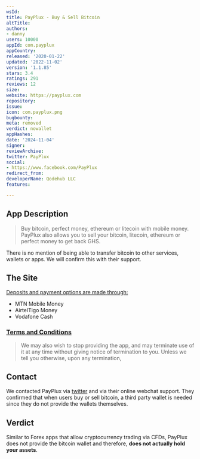 ```yaml
---
wsId: 
title: PayPlux - Buy & Sell Bitcoin
altTitle: 
authors:
- danny
users: 10000
appId: com.payplux
appCountry: 
released: '2020-01-22'
updated: '2022-11-02'
version: '1.1.85'
stars: 3.4
ratings: 291
reviews: 12
size: 
website: https://payplux.com
repository: 
issue: 
icon: com.payplux.png
bugbounty: 
meta: removed
verdict: nowallet
appHashes: 
date: '2024-11-04'
signer: 
reviewArchive: 
twitter: PayPlux
social:
- https://www.facebook.com/PayPlux
redirect_from: 
developerName: Qodehub LLC
features: 

---
```


## App Description

> Buy bitcoin, perfect money, ethereum or litecoin with mobile money. PayPlux also allows you to sell your bitcoin, litecoin, ethereum or perfect money to get back GHS.

There is no mention of being able to transfer bitcoin to other services, wallets or apps. We will confirm this with their support.

## The Site

[Deposits and payment options are made through:](https://support.payplux.com/manual-payments.html)

- MTN Mobile Money
- AirtelTigo Money
- Vodafone Cash

### [Terms and Conditions](https://payplux.com/terms.html)

> We may also wish to stop providing the app, and may terminate use of it at any time without giving notice of termination to you. Unless we tell you otherwise, upon any termination,

## Contact

We contacted PayPlux via [twitter](https://twitter.com/BitcoinWalletz/status/1450714031371657216) and via their online webchat support. They confirmed that when users buy or sell bitcoin, a third party wallet is needed since they do not provide the wallets themselves. 

## Verdict

Similar to Forex apps that allow cryptocurrency trading via CFDs, PayPlux does not provide the bitcoin wallet and therefore, **does not actually hold your assets**.
